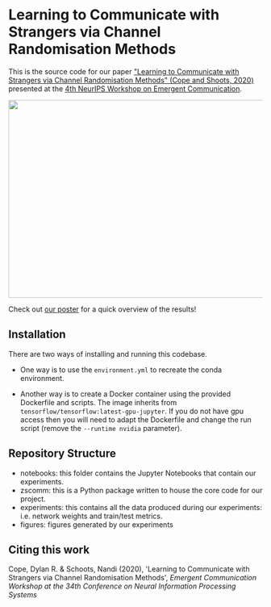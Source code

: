 # Learning to Communicate with Strangers via Channel Randomisation Methods

This is the source code for our paper ["Learning to Communicate with Strangers via Channel Randomisation Methods" (Cope and Shoots, 2020)](https://drive.google.com/file/d/1FaBSE8jcuf6hGIbbp34Dxu7jPjh0iJl0/view) presented at the [4th NeurIPS Workshop on Emergent Communication](https://sites.google.com/view/emecom2020).

<p align="center">
  <img src="https://github.com/DylanCope/LaTex-Presentation-Learning-to-Communicate-with-Strangers/blob/main/figures/teacher_student_cartoon.png" width=625 height=392>
</p>

Check out [our poster](https://drive.google.com/file/d/1H4ub3k4omuuynarq0n-GEAYoPh7d2BZ0/view?usp=sharing) for a quick overview of the results!

## Installation

There are two ways of installing and running this codebase. 

* One way is to use the `environment.yml` to recreate the conda environment.

* Another way is to create a Docker container using the provided Dockerfile and scripts. The image inherits from `tensorflow/tensorflow:latest-gpu-jupyter`. If you do not have gpu access then you will need to adapt the Dockerfile and change the run script (remove the `--runtime nvidia` parameter).

## Repository Structure

* notebooks: this folder contains the Jupyter Notebooks that contain our experiments.
* zscomm: this is a Python package written to house the core code for our project.
* experiments: this contains all the data produced during our experiments: i.e. network weights and train/test metrics.
* figures: figures generated by our experiments


## Citing this work

Cope, Dylan R. & Schoots, Nandi (2020), 'Learning to Communicate with Strangers via Channel Randomisation Methods', *Emergent Communication Workshop at the 34th Conference on Neural Information Processing Systems* 
